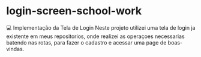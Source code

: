 # login-screen-school-work
💻 Implementação da Tela de Login 
Neste projeto utilizei uma tela de login ja existente em meus repositorios, onde realizei as operaçoes necessarias batendo nas rotas, para fazer o cadastro e acessar uma page de boas-vindas.
